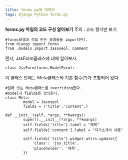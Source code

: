 ```yaml
---
title: forms.py에 대하여
tags: Django Python forms.py
---
```


**forms.py 파일의 코드 구성 알아보기**
주의 : 코드 형식만 보기

```{python}
#forms모델과 직접 만든 모델들을 import한다.
from django import forms
from .models import Jasoseol, Comment
```

먼저, JssForm클래스에 대해 알아보자.
```{python}
class JssForm(forms.ModelForm):
```

이 클래스 안에는 Meta클래스와 기본 함수(?)가 포함되어 있다.
```{python}
#원래 있는 Meta클래스를 overriding한다.
#model과 fields를 정의한다.
class Meta:
        model = Jasoseol
        fields = ('title','content',)

def __init__(self, *args, **kwargs):
        super().__init__(*args, **kwargs)
        self.fields['title'].label = "제목"
        self.fields['content'].label = "자기소개서 내용"
        
        self.fields['title'].widget.attrs.update({
            'class': 'jss_title',
            'placeholder': '제목',
        })
``` 
